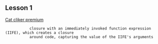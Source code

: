 ## Lesson 1


[Cat cliker premium](https://codepen.io/ohohoreos/full/NgLEMX/) 

               closure with an immediately invoked function expression (IIFE), which creates a closure
               around code, capturing the value of the IIFE's arguments

